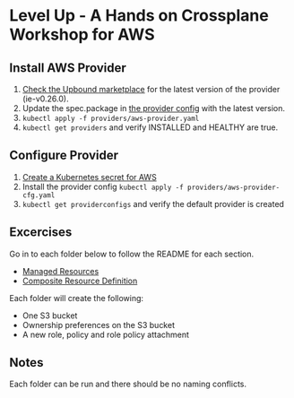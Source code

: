 # Level Up - A Hands on Crossplane Workshop for AWS

## Install AWS Provider
1. [Check the Upbound marketplace](https://marketplace.upbound.io/providers/upbound/provider-aws/) for the latest version of the provider (ie-v0.26.0).
2. Update the spec.package in [the provider config](./3-other/aws-provider.yaml) with the latest version.
3. `kubectl apply -f providers/aws-provider.yaml`
4. `kubectl get providers` and verify INSTALLED and HEALTHY are true.

## Configure Provider
1. [Create a Kubernetes secret for AWS](https://docs.upbound.io/quickstart/provider-aws/#create-a-kubernetes-secret-for-aws)
2. Install the provider config `kubectl apply -f providers/aws-provider-cfg.yaml`
3. `kubectl get providerconfigs` and verify the default provider is created

## Excercises

Go in to each folder below to follow the README for each section.

* [Managed Resources](1-managed-resources)
* [Composite Resource Definition](2-xrd)

Each folder will create the following:
* One S3 bucket
* Ownership preferences on the S3 bucket
* A new role, policy and role policy attachment

## Notes
Each folder can be run and there should be no naming conflicts.
